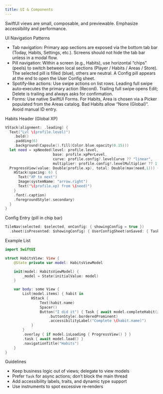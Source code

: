 ```yaml
---
title: UI & Components
---
```


SwiftUI views are small, composable, and previewable. Emphasize accessibility and performance.

UI Navigation Patterns
- Tab navigation: Primary app sections are exposed via the bottom tab bar (Today, Habits, Settings, etc.). Screens should not hide the tab bar unless in a modal flow.
- Pill navigation: Within a screen (e.g., Habits), use horizontal “chips” (peels) to switch between local sections (Player / Habits / Areas / Store). The selected pill is filled (blue), others are neutral. A Config pill appears at the end to open the User Config sheet.
- Spotify‑like actions: Use swipe actions on list rows. Leading full swipe auto‑executes the primary action (Record). Trailing full swipe opens Edit; Delete is trailing and always asks for confirmation.
- Forms: Use native SwiftUI Forms. For Habits, Area is chosen via a Picker populated from the Areas catalog. Bad Habits allow “None (Global)”. Avoid manual ID entry.

Habits Header (Global XP)
```swift
VStack(alignment: .leading) {
  Text("Lvl \(profile.level)")
    .bold()
    .padding(6)
    .background(Capsule().fill(Color.blue.opacity(0.15)))
  let need = xpNeeded(level: profile.level,
                      base: profile.xpPerLevel,
                      curve: profile.config?.levelCurve ?? "linear",
                      multiplier: profile.config?.levelMultiplier ?? 1.5)
  ProgressView(value: Double(profile.xp), total: Double(max(need,1))) {
    HStack(spacing: 6) {
      Text("XP to next")
      Image(systemName: "arrow.right")
      Text("\(profile.xp) from \(need)")
    }
    .font(.caption)
    .foregroundStyle(.secondary)
  }
}
```

Config Entry (pill in chip bar)
```swift
TileNav(selected: $selected, onConfig: { showingConfig = true })
  .sheet(isPresented: $showingConfig) { UserConfigSheet(onSaved: { Task { await profileVM.refresh() } }) }
```

Example List
```swift
import SwiftUI

struct HabitsView: View {
    @State private var model: HabitsViewModel

    init(model: HabitsViewModel) {
        _model = State(initialValue: model)
    }

    var body: some View {
        List(model.items) { habit in
            HStack {
                Text(habit.name)
                Spacer()
                Button("I did it") { Task { await model.completeHabit(id: habit.id) } }
                    .buttonStyle(.borderedProminent)
                    .accessibilityLabel("Complete \(habit.name)")
            }
        }
        .overlay { if model.isLoading { ProgressView() } }
        .task { await model.load() }
        .navigationTitle("Habits")
    }
}
```

Guidelines
- Keep business logic out of views; delegate to view models
- Prefer `Task` for async actions; don’t block the main thread
- Add accessibility labels, traits, and dynamic type support
- Use instruments to spot excessive re‑renders
